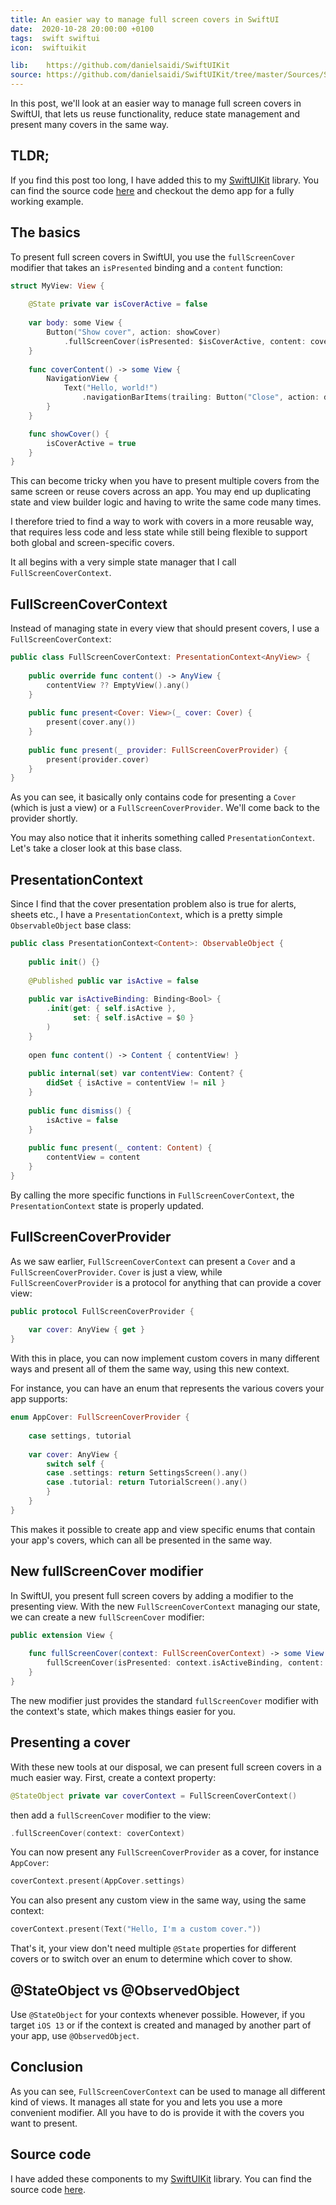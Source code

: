 ```yaml
---
title: An easier way to manage full screen covers in SwiftUI
date:  2020-10-28 20:00:00 +0100
tags:  swift swiftui
icon:  swiftuikit

lib:    https://github.com/danielsaidi/SwiftUIKit
source: https://github.com/danielsaidi/SwiftUIKit/tree/master/Sources/SwiftUIKit/Sheets
---
```


In this post, we'll look at an easier way to manage full screen covers in SwiftUI, that lets us reuse functionality, reduce state management and present many covers in the same way.


## TLDR;

If you find this post too long, I have added this to my [SwiftUIKit]({{page.lib}}) library. You can find the source code [here]({{page.source}}) and checkout the demo app for a fully working example.


## The basics

To present full screen covers in SwiftUI, you use the `fullScreenCover` modifier that takes an `isPresented` binding and a `content` function:

```swift
struct MyView: View {
    
    @State private var isCoverActive = false
    
    var body: some View {
        Button("Show cover", action: showCover)
            .fullScreenCover(isPresented: $isCoverActive, content: coverContent)
    }
    
    func coverContent() -> some View {
        NavigationView {
            Text("Hello, world!")
                .navigationBarItems(trailing: Button("Close", action: dismiss))
        }
    }

    func showCover() {
        isCoverActive = true
    }
}
```

This can become tricky when you have to present multiple covers from the same screen or reuse covers across an app. You may end up duplicating state and view builder logic and having to write the same code many times.

I therefore tried to find a way to work with covers in a more reusable way, that requires less code and less state while still being flexible to support both global and screen-specific covers.

It all begins with a very simple state manager that I call `FullScreenCoverContext`.


## FullScreenCoverContext

Instead of managing state in every view that should present covers, I use a `FullScreenCoverContext`:

```swift
public class FullScreenCoverContext: PresentationContext<AnyView> {
    
    public override func content() -> AnyView {
        contentView ?? EmptyView().any()
    }
    
    public func present<Cover: View>(_ cover: Cover) {
        present(cover.any())
    }
    
    public func present(_ provider: FullScreenCoverProvider) {
        present(provider.cover)
    }
}
```

As you can see, it basically only contains code for presenting a `Cover` (which is just a view) or a `FullScreenCoverProvider`. We'll come back to the provider shortly.

You may also notice that it inherits something called `PresentationContext`. Let's take a closer look at this base class.


## PresentationContext

Since I find that the cover presentation problem also is true for alerts, sheets etc., I have a `PresentationContext`, which is a pretty simple `ObservableObject` base class:

```swift
public class PresentationContext<Content>: ObservableObject {
    
    public init() {}
    
    @Published public var isActive = false
    
    public var isActiveBinding: Binding<Bool> {
        .init(get: { self.isActive },
              set: { self.isActive = $0 }
        )
    }
    
    open func content() -> Content { contentView! }
    
    public internal(set) var contentView: Content? {
        didSet { isActive = contentView != nil }
    }
    
    public func dismiss() {
        isActive = false
    }
    
    public func present(_ content: Content) {
        contentView = content
    }
}
```

By calling the more specific functions in `FullScreenCoverContext`, the `PresentationContext` state is properly updated.


## FullScreenCoverProvider

As we saw earlier, `FullScreenCoverContext` can present a `Cover` and a `FullScreenCoverProvider`. `Cover` is just a view, while `FullScreenCoverProvider` is a protocol for anything that can provide a cover view:

```swift
public protocol FullScreenCoverProvider {
    
    var cover: AnyView { get }
}
```

With this in place, you can now implement custom covers in many different ways and present all of them the same way, using this new context.

For instance, you can have an enum that represents the various covers your app supports:

```swift
enum AppCover: FullScreenCoverProvider {
    
    case settings, tutorial
    
    var cover: AnyView {
        switch self {
        case .settings: return SettingsScreen().any()
        case .tutorial: return TutorialScreen().any()
        }
    }
}
```

This makes it possible to create app and view specific enums that contain your app's covers, which can all be presented in the same way.


## New fullScreenCover modifier

In SwiftUI, you present full screen covers by adding a modifier to the presenting view. With the new `FullScreenCoverContext` managing our state, we can create a new `fullScreenCover` modifier:

```swift
public extension View {
    
    func fullScreenCover(context: FullScreenCoverContext) -> some View {
        fullScreenCover(isPresented: context.isActiveBinding, content: context.content)
    }
}
```

The new modifier just provides the standard `fullScreenCover` modifier with the context's state, which makes things easier for you.


## Presenting a cover

With these new tools at our disposal, we can present full screen covers in a much easier way. First, create a context property:

```swift
@StateObject private var coverContext = FullScreenCoverContext()
```

then add a `fullScreenCover` modifier to the view:

```swift
.fullScreenCover(context: coverContext)
```

You can now present any `FullScreenCoverProvider` as a cover, for instance `AppCover`:

```swift
coverContext.present(AppCover.settings)
```

You can also present any custom view in the same way, using the same context:

```swift
coverContext.present(Text("Hello, I'm a custom cover."))
```

That's it, your view don't need multiple `@State` properties for different covers or to switch over an enum to determine which cover to show.


## @StateObject vs @ObservedObject

Use `@StateObject` for your contexts whenever possible. However, if you target `iOS 13` or if the context is created and managed by another part of your app, use `@ObservedObject`.


## Conclusion

As you can see, `FullScreenCoverContext` can be used to manage all different kind of views. It manages all state for you and lets you use a more convenient modifier. All you have to do is provide it with the covers you want to present.


## Source code

I have added these components to my [SwiftUIKit]({{page.lib}}) library. You can find the source code [here]({{page.source}}).
